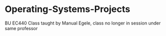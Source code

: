 # Operating-Systems-Projects
BU EC440 Class taught by Manual Egele, class no longer in session under same professor

